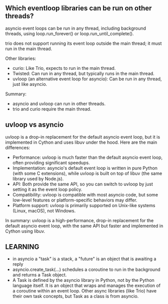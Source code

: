 
## Which eventloop libraries can be run on other threads? ##

asyncio event loops can be run in any thread, including background threads, using loop.run_forever() or
loop.run_until_complete().

trio does not support running its event loop outside the main thread; it must run in the main thread.

Other libraries:
- curio: Like Trio, expects to run in the main thread.
- Twisted: Can run in any thread, but typically runs in the main thread.
- uvloop (an alternative event loop for asyncio): Can be run in any thread, just like asyncio.

Summary:
- asyncio and uvloop can run in other threads.
- trio and curio require the main thread.



## uvloop vs asyncio ##

uvloop is a drop-in replacement for the default asyncio event loop, but it is implemented in Cython and uses libuv
under the hood. Here are the main differences:
- Performance: uvloop is much faster than the default asyncio event loop, often providing significant speedups.
- Implementation: asyncio's default event loop is written in pure Python (with some C extensions), while uvloop is
  built on top of libuv (the same library used by Node.js).
- API: Both provide the same API, so you can switch to uvloop by just setting it as the event loop policy.
- Compatibility: uvloop is compatible with most asyncio code, but some low-level features or platform-specific
  behaviors may differ.
- Platform support: uvloop is primarily supported on Unix-like systems (Linux, macOS), not Windows.

In summary: uvloop is a high-performance, drop-in replacement for the default asyncio event loop, with the same API
but faster and implemented in Cython using libuv.



## LEARNING ##
- in asyncio a "task" is a stack, a "future" is an object that is awaiting a reply
- asyncio.create_task(...) schedules a coroutine to run in the background and returns a Task object.
- A Task is defined by the asyncio library in Python, not by the Python language itself. It is an object that wraps
  and manages the execution of a coroutine within an event loop. Other async libraries (like Trio) have their own
  task concepts, but Task as a class is from asyncio.

